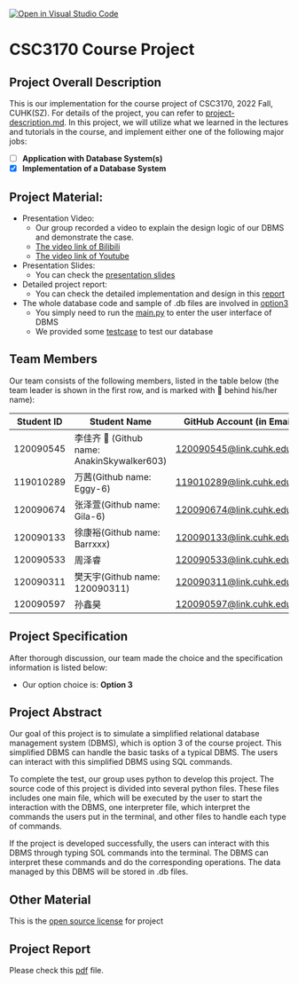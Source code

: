 [![Open in Visual Studio Code](https://classroom.github.com/assets/open-in-vscode-c66648af7eb3fe8bc4f294546bfd86ef473780cde1dea487d3c4ff354943c9ae.svg)](https://classroom.github.com/online_ide?assignment_repo_id=9434298&assignment_repo_type=AssignmentRepo)
# CSC3170 Course Project

## Project Overall Description

This is our implementation for the course project of CSC3170, 2022 Fall, CUHK(SZ). For details of the project, you can refer to [project-description.md](project-description.md). In this project, we will utilize what we learned in the lectures and tutorials in the course, and implement either one of the following major jobs:

<!-- Please fill in "x" to replace the blank space between "[]" to tick the todo item; it's ticked on the first one by default. -->

- [ ] **Application with Database System(s)**
- [x] **Implementation of a Database System**

## Project Material:
- Presentation Video:
  - Our group recorded a video to explain the design logic of our DBMS and demonstrate the case.
  - [The video link of Bilibili](https://www.bilibili.com/video/BV1u3411X7bv/?vd_source=51a38500fd91532549e8cb917491cc06)
  - [The video link of Youtube](https://www.youtube.com/watch?v=qNXOF0NTCUs) 
- Presentation Slides:
  - You can check the [presentation slides](https://github.com/CSC3170-2022Fall/project-team10/blob/main/Project's%20Presentation%20Slide.pdf)
- Detailed project report:
  - You can check the detailed implementation and design in this [report](CSC3170_Project_Report.pdf)
- The whole database code and sample of .db files are involved in [option3](option3)
  - You simply need to run the [main.py](option3/main.py) to enter the user interface of DBMS
  - We provided some [testcase](testcase.pdf) to test our database
  


## Team Members

Our team consists of the following members, listed in the table below (the team leader is shown in the first row, and is marked with 🚩 behind his/her name):

<!-- change the info below to be the real case -->

| Student ID | Student Name | GitHub Account (in Email) |
| ---------- | ------------ | ------------------------- |
| 120090545  | 李佳齐 🚩 (Github name: AnakinSkywalker603)    | 120090545@link.cuhk.edu.cn |
| 119010289  | 万茜(Github name: Eggy-6)         | 119010289@link.cuhk.edu.cn |
| 120090674  | 张泽萱(Github name: Gila-6)        | 120090674@link.cuhk.edu.cn |
| 120090133  | 徐康裕(Github name: Barrxxx)        | 120090133@link.cuhk.edu.cn |
| 120090533  | 周泽睿        | 120090533@link.cuhk.edu.cn |
| 120090311  | 樊天宇(Github name: 120090311)        | 120090311@link.cuhk.edu.cn |
| 120090597  | 孙鑫昊        | 120090597@link.cuhk.edu.cn |

## Project Specification

<!-- You should remove the terms/sentence that is not necessary considering your option/branch/difficulty choice -->

After thorough discussion, our team made the choice and the specification information is listed below:

- Our option choice is: **Option 3**


## Project Abstract
Our goal of this project is to simulate a simplified relational database management system (DBMS), which is option 3 of the course project. This simplified DBMS can handle the basic tasks of a typical DBMS. The users can interact with this simplified DBMS using SQL commands.

To complete the test, our group uses python to develop this project. The source code of this project is divided into several python files. These files includes one main file, which will be executed by the user to start the interaction with the DBMS, one interpreter file, which interpret the commands the users put in the terminal, and other files to handle each type of commands.

If the project is developed successfully, the users can interact with this DBMS through typing SOL commands into the terminal. The DBMS can interpret these commands and do the corresponding operations. The data managed by this DBMS will be stored in .db files.

## Other Material
This is the [open source license](licence) for project
<!-- TODO -->

## Project Report
Please check this [pdf](CSC3170_Project_Report.pdf) file.
